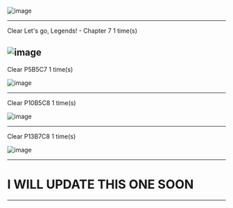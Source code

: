 ![image](https://github.com/mind-set09/DBL-Api/assets/141085830/4ae977ea-ce0c-4824-9bbd-9a606fa104ed)

----------------------------------------------
Clear Let's go, Legends! - Chapter 7 1 time(s)

![image](https://github.com/mind-set09/DBL-Api/assets/141085830/5cf3c6e5-4d72-41e0-a5e3-67c8ac54a5f5)
----------------------------------------------
Clear P5B5C7 1 time(s)

![image](https://github.com/mind-set09/DBL-Api/assets/141085830/6dbc6d52-c97c-479f-bf31-7d16e8cab7f1)

----------------------------------------------
Clear P10B5C8 1 time(s)

![image](https://github.com/mind-set09/DBL-Api/assets/141085830/a408870f-98df-4605-ac59-7378834235c0)

----------------------------------------------
Clear P13B7C8 1 time(s)

![image](https://github.com/mind-set09/DBL-Api/assets/141085830/4102a43b-b472-49a3-bdbb-dfc32f5198cf)

----------------------------------------------

# I WILL UPDATE THIS ONE SOON
----------------------------------------------
